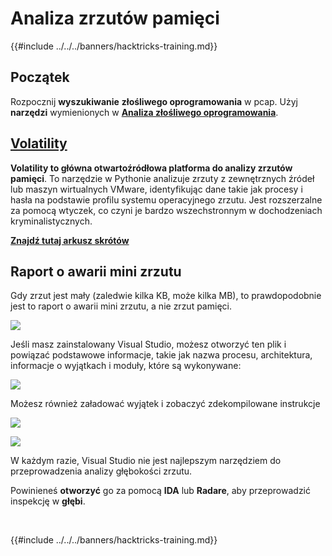 # Analiza zrzutów pamięci

{{#include ../../../banners/hacktricks-training.md}}

## Początek

Rozpocznij **wyszukiwanie** **złośliwego oprogramowania** w pcap. Użyj **narzędzi** wymienionych w [**Analiza złośliwego oprogramowania**](../malware-analysis.md).

## [Volatility](volatility-cheatsheet.md)

**Volatility to główna otwartoźródłowa platforma do analizy zrzutów pamięci**. To narzędzie w Pythonie analizuje zrzuty z zewnętrznych źródeł lub maszyn wirtualnych VMware, identyfikując dane takie jak procesy i hasła na podstawie profilu systemu operacyjnego zrzutu. Jest rozszerzalne za pomocą wtyczek, co czyni je bardzo wszechstronnym w dochodzeniach kryminalistycznych.

[**Znajdź tutaj arkusz skrótów**](volatility-cheatsheet.md)

## Raport o awarii mini zrzutu

Gdy zrzut jest mały (zaledwie kilka KB, może kilka MB), to prawdopodobnie jest to raport o awarii mini zrzutu, a nie zrzut pamięci.

![](<../../../images/image (532).png>)

Jeśli masz zainstalowany Visual Studio, możesz otworzyć ten plik i powiązać podstawowe informacje, takie jak nazwa procesu, architektura, informacje o wyjątkach i moduły, które są wykonywane:

![](<../../../images/image (263).png>)

Możesz również załadować wyjątek i zobaczyć zdekompilowane instrukcje

![](<../../../images/image (142).png>)

![](<../../../images/image (610).png>)

W każdym razie, Visual Studio nie jest najlepszym narzędziem do przeprowadzenia analizy głębokości zrzutu.

Powinieneś **otworzyć** go za pomocą **IDA** lub **Radare**, aby przeprowadzić inspekcję w **głębi**.

​

{{#include ../../../banners/hacktricks-training.md}}
